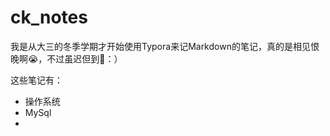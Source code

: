 # ck_notes

我是从大三的冬季学期才开始使用Typora来记Markdown的笔记，真的是相见恨晚啊:sob:，不过虽迟但到:facepunch:：）

这些笔记有：

- 操作系统
- MySql
- 
